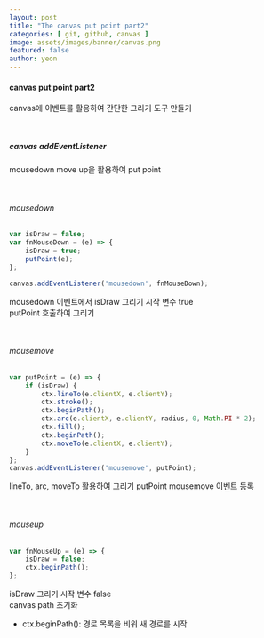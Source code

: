 ```yaml
---
layout: post
title: "The canvas put point part2" 
categories: [ git, github, canvas ]
image: assets/images/banner/canvas.png
featured: false
author: yeon
---
```



#### canvas put point part2

canvas에 이벤트를 활용하여 간단한 그리기 도구 만들기

<br>

##### canvas addEventListener
mousedown move up을 활용하여 put point

<br>

###### mousedown

```javascript
var isDraw = false;
var fnMouseDown = (e) => {
    isDraw = true;
    putPoint(e);
};

canvas.addEventListener('mousedown', fnMouseDown);
```

mousedown 이벤트에서 isDraw 그리기 시작 변수 true <br>
putPoint 호출하여 그리기

<br>

###### mousemove

```javascript
var putPoint = (e) => {
    if (isDraw) {
        ctx.lineTo(e.clientX, e.clientY);
        ctx.stroke();
        ctx.beginPath();
        ctx.arc(e.clientX, e.clientY, radius, 0, Math.PI * 2);
        ctx.fill();
        ctx.beginPath();
        ctx.moveTo(e.clientX, e.clientY);
    }
};
canvas.addEventListener('mousemove', putPoint);
```

lineTo, arc, moveTo 활용하여 그리기
putPoint mousemove 이벤트 등록

<br>

###### mouseup

```javascript
var fnMouseUp = (e) => {
    isDraw = false;
    ctx.beginPath();
};
```

isDraw 그리기 시작 변수 false <br>
canvas path 초기화

- ctx.beginPath(): 경로 목록을 비워 새 경로를 시작

<br><br><br>